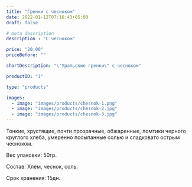 ```yaml
---
title: "Гренки с чесноком"
date: 2022-01-12T07:16:43+05:00
draft: false

# meta description
description : "С чесноком"

price: "20.00"
priceBefore: ""

shortDescription: "\"Уральские гренки\" с чесноком"

productID: "1"

type: "products"

images:
  - image: "images/products/chesnok-1.png"
  - image: "images/products/chesnok-2.jpg"
  - image: "images/products/chesnok-3.jpg"
---
```


Тонкие, хрустящие, почти прозрачные,  обжаренные, ломтики черного круглого хлеба, умеренно посыпанные солью и сладковато острым чесноком.

Вес упаковки: 50гр.

Состав: Хлем, чеснок, соль.

Срок хранения: 15дн.
